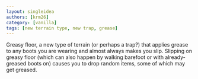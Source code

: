 ```yaml
---
layout: singleidea
authors: [krm26]
category: [vanilla]
tags: [new terrain type, new trap, grease]
---
```

Greasy floor, a new type of terrain (or perhaps a trap?) that applies grease to
any boots you are wearing and almost always makes you slip. Slipping on greasy
floor (which can also happen by walking barefoot or with already-greased boots
on) causes you to drop random items, some of which may get greased.
